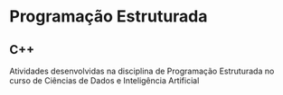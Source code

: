 # Programação Estruturada </br>
## C++ </br>
Atividades desenvolvidas na disciplina de Programação Estruturada no curso de Ciências de Dados e Inteligência Artificial 
